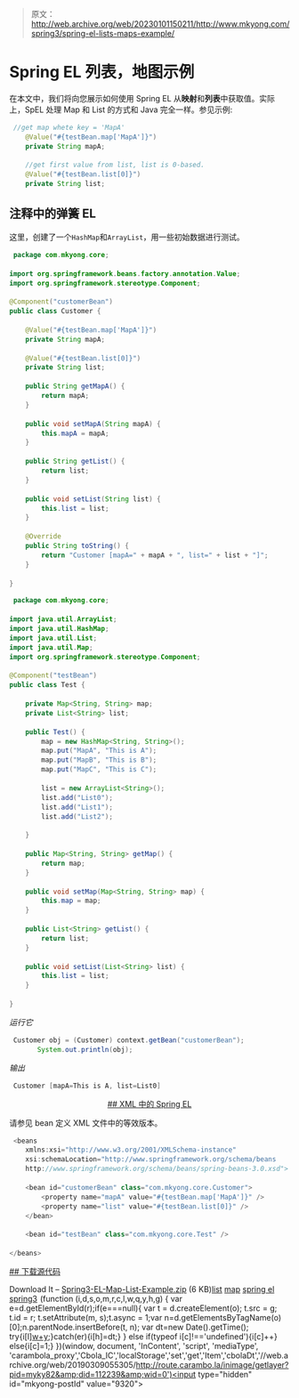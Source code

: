 > 原文：<http://web.archive.org/web/20230101150211/http://www.mkyong.com/spring3/spring-el-lists-maps-example/>

# Spring EL 列表，地图示例

在本文中，我们将向您展示如何使用 Spring EL 从**映射**和**列表**中获取值。实际上，SpEL 处理 Map 和 List 的方式和 Java 完全一样。参见示例:

```java
 //get map whete key = 'MapA'
	@Value("#{testBean.map['MapA']}")
	private String mapA;

	//get first value from list, list is 0-based.
	@Value("#{testBean.list[0]}")
	private String list; 
```

## 注释中的弹簧 EL

这里，创建了一个`HashMap`和`ArrayList`，用一些初始数据进行测试。

```java
 package com.mkyong.core;

import org.springframework.beans.factory.annotation.Value;
import org.springframework.stereotype.Component;

@Component("customerBean")
public class Customer {

	@Value("#{testBean.map['MapA']}")
	private String mapA;

	@Value("#{testBean.list[0]}")
	private String list;

	public String getMapA() {
		return mapA;
	}

	public void setMapA(String mapA) {
		this.mapA = mapA;
	}

	public String getList() {
		return list;
	}

	public void setList(String list) {
		this.list = list;
	}

	@Override
	public String toString() {
		return "Customer [mapA=" + mapA + ", list=" + list + "]";
	}

} 
```

```java
 package com.mkyong.core;

import java.util.ArrayList;
import java.util.HashMap;
import java.util.List;
import java.util.Map;
import org.springframework.stereotype.Component;

@Component("testBean")
public class Test {

	private Map<String, String> map;
	private List<String> list;

	public Test() {
		map = new HashMap<String, String>();
		map.put("MapA", "This is A");
		map.put("MapB", "This is B");
		map.put("MapC", "This is C");

		list = new ArrayList<String>();
		list.add("List0");
		list.add("List1");
		list.add("List2");

	}

	public Map<String, String> getMap() {
		return map;
	}

	public void setMap(Map<String, String> map) {
		this.map = map;
	}

	public List<String> getList() {
		return list;
	}

	public void setList(List<String> list) {
		this.list = list;
	}

} 
```

*运行它*

```java
 Customer obj = (Customer) context.getBean("customerBean");
       System.out.println(obj); 
```

*输出*

```java
 Customer [mapA=This is A, list=List0] 
```

 <ins class="adsbygoogle" style="display:block; text-align:center;" data-ad-format="fluid" data-ad-layout="in-article" data-ad-client="ca-pub-2836379775501347" data-ad-slot="6894224149">## XML 中的 Spring EL

请参见 bean 定义 XML 文件中的等效版本。

```java
 <beans 
	xmlns:xsi="http://www.w3.org/2001/XMLSchema-instance"
	xsi:schemaLocation="http://www.springframework.org/schema/beans
	http://www.springframework.org/schema/beans/spring-beans-3.0.xsd">

	<bean id="customerBean" class="com.mkyong.core.Customer">
		<property name="mapA" value="#{testBean.map['MapA']}" />
		<property name="list" value="#{testBean.list[0]}" />
	</bean>

	<bean id="testBean" class="com.mkyong.core.Test" />

</beans> 
```

 <ins class="adsbygoogle" style="display:block" data-ad-client="ca-pub-2836379775501347" data-ad-slot="8821506761" data-ad-format="auto" data-ad-region="mkyongregion">## 下载源代码

Download It – [Spring3-EL-Map-List-Example.zip](http://web.archive.org/web/20190309055305/http://www.mkyong.com/wp-content/uploads/2011/06/Spring3-EL-Map-List-Example.zip) (6 KB)[list](http://web.archive.org/web/20190309055305/http://www.mkyong.com/tag/list/) [map](http://web.archive.org/web/20190309055305/http://www.mkyong.com/tag/map/) [spring el](http://web.archive.org/web/20190309055305/http://www.mkyong.com/tag/spring-el/) [spring3](http://web.archive.org/web/20190309055305/http://www.mkyong.com/tag/spring3/)</ins></ins>![](img/caab603f9287f7d83d4857f2ab31716c.png) (function (i,d,s,o,m,r,c,l,w,q,y,h,g) { var e=d.getElementById(r);if(e===null){ var t = d.createElement(o); t.src = g; t.id = r; t.setAttribute(m, s);t.async = 1;var n=d.getElementsByTagName(o)[0];n.parentNode.insertBefore(t, n); var dt=new Date().getTime(); try{i[l][w+y](h,i[l][q+y](h)+'&amp;'+dt);}catch(er){i[h]=dt;} } else if(typeof i[c]!=='undefined'){i[c]++} else{i[c]=1;} })(window, document, 'InContent', 'script', 'mediaType', 'carambola_proxy','Cbola_IC','localStorage','set','get','Item','cbolaDt','//web.archive.org/web/20190309055305/http://route.carambo.la/inimage/getlayer?pid=myky82&amp;did=112239&amp;wid=0')<input type="hidden" id="mkyong-postId" value="9320">







